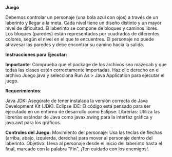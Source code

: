 **Juego** 

Debemos controlar un personaje (una bola azul con ojos) a través de un laberinto y llegar a la meta. Cada nivel tiene un diseño distinto y un mayor nivel de dificultad.
El laberinto se compone de bloques y caminos libres. Los bloques (paredes) están representados por cuadrados de diferentes colores, según el nivel en el que te encuentres.
El personaje no puede atravesar las paredes y debe encontrar su camino hacia la salida.

**Instrucciones para Ejecutar:**



**Importante**: Comprueba que el package de los archivos sea mazecab y que todas las clases estén correctamente importadas.
Haz clic derecho en el archivo Juego.java y selecciona Run As > Java Application para ejecutar el juego.

**Requerimientos**:

Java JDK: Asegúrate de tener instalada la versión correcta de Java Development Kit (JDK).
Eclipse IDE: El código está pensado para ser ejecutado en un entorno de desarrollo como Eclipse.
Librerías: Utiliza las librerías estándar de Java como javax.swing para la interfaz gráfica y java.awt para los gráficos.

**Controles del Juego:**
Movimiento del personaje: Usa las teclas de flechas (arriba, abajo, izquierda, derecha) para mover al personaje dentro del laberinto.
Objetivo: Lleva al personaje desde el inicio del laberinto hasta el final, marcado con la palabra "Fin", ¡Ten cuidado con los enemigos!.
